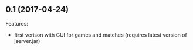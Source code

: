 ## 0.1 (2017-04-24)

Features:

  - first verison with GUI for games and matches (requires latest version of jserver.jar)
